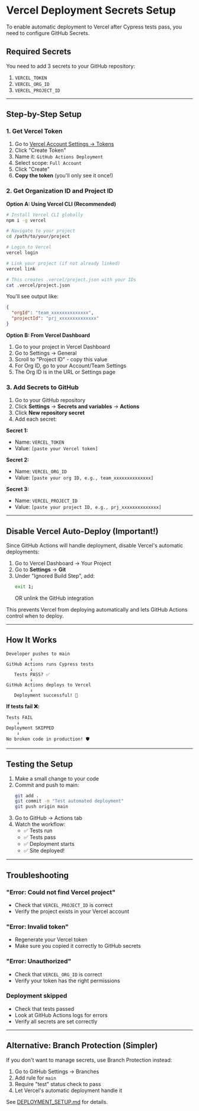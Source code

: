 # Vercel Deployment Secrets Setup

To enable automatic deployment to Vercel after Cypress tests pass, you need to configure GitHub Secrets.

## Required Secrets

You need to add 3 secrets to your GitHub repository:

1. `VERCEL_TOKEN`
2. `VERCEL_ORG_ID`
3. `VERCEL_PROJECT_ID`

---

## Step-by-Step Setup

### 1. Get Vercel Token

1. Go to [Vercel Account Settings → Tokens](https://vercel.com/account/tokens)
2. Click "Create Token"
3. Name it: `GitHub Actions Deployment`
4. Select scope: `Full Account`
5. Click "Create"
6. **Copy the token** (you'll only see it once!)

### 2. Get Organization ID and Project ID

**Option A: Using Vercel CLI (Recommended)**

```bash
# Install Vercel CLI globally
npm i -g vercel

# Navigate to your project
cd /path/to/your/project

# Login to Vercel
vercel login

# Link your project (if not already linked)
vercel link

# This creates .vercel/project.json with your IDs
cat .vercel/project.json
```

You'll see output like:
```json
{
  "orgId": "team_xxxxxxxxxxxxxx",
  "projectId": "prj_xxxxxxxxxxxxxx"
}
```

**Option B: From Vercel Dashboard**

1. Go to your project in Vercel Dashboard
2. Go to Settings → General
3. Scroll to "Project ID" - copy this value
4. For Org ID, go to your Account/Team Settings
5. The Org ID is in the URL or Settings page

### 3. Add Secrets to GitHub

1. Go to your GitHub repository
2. Click **Settings** → **Secrets and variables** → **Actions**
3. Click **New repository secret**
4. Add each secret:

**Secret 1:**
- Name: `VERCEL_TOKEN`
- Value: `[paste your Vercel token]`

**Secret 2:**
- Name: `VERCEL_ORG_ID`
- Value: `[paste your org ID, e.g., team_xxxxxxxxxxxxxx]`

**Secret 3:**
- Name: `VERCEL_PROJECT_ID`
- Value: `[paste your project ID, e.g., prj_xxxxxxxxxxxxxx]`

---

## Disable Vercel Auto-Deploy (Important!)

Since GitHub Actions will handle deployment, disable Vercel's automatic deployments:

1. Go to Vercel Dashboard → Your Project
2. Go to **Settings** → **Git**
3. Under "Ignored Build Step", add:
   ```bash
   exit 1;
   ```
   OR unlink the GitHub integration

This prevents Vercel from deploying automatically and lets GitHub Actions control when to deploy.

---

## How It Works

```
Developer pushes to main
         ↓
GitHub Actions runs Cypress tests
         ↓
   Tests PASS? ✅
         ↓
GitHub Actions deploys to Vercel
         ↓
   Deployment successful! 🚀
```

**If tests fail ❌:**
```
Tests FAIL
    ↓
Deployment SKIPPED
    ↓
No broken code in production! 🛡️
```

---

## Testing the Setup

1. Make a small change to your code
2. Commit and push to main:
   ```bash
   git add .
   git commit -m "Test automated deployment"
   git push origin main
   ```
3. Go to GitHub → Actions tab
4. Watch the workflow:
   - ✅ Tests run
   - ✅ Tests pass
   - ✅ Deployment starts
   - ✅ Site deployed!

---

## Troubleshooting

### "Error: Could not find Vercel project"
- Check that `VERCEL_PROJECT_ID` is correct
- Verify the project exists in your Vercel account

### "Error: Invalid token"
- Regenerate your Vercel token
- Make sure you copied it correctly to GitHub secrets

### "Error: Unauthorized"
- Check that `VERCEL_ORG_ID` is correct
- Verify your token has the right permissions

### Deployment skipped
- Check that tests passed
- Look at GitHub Actions logs for errors
- Verify all secrets are set correctly

---

## Alternative: Branch Protection (Simpler)

If you don't want to manage secrets, use Branch Protection instead:

1. Go to GitHub Settings → Branches
2. Add rule for `main`
3. Require "test" status check to pass
4. Let Vercel's automatic deployment handle it

See [DEPLOYMENT_SETUP.md](./DEPLOYMENT_SETUP.md) for details.
